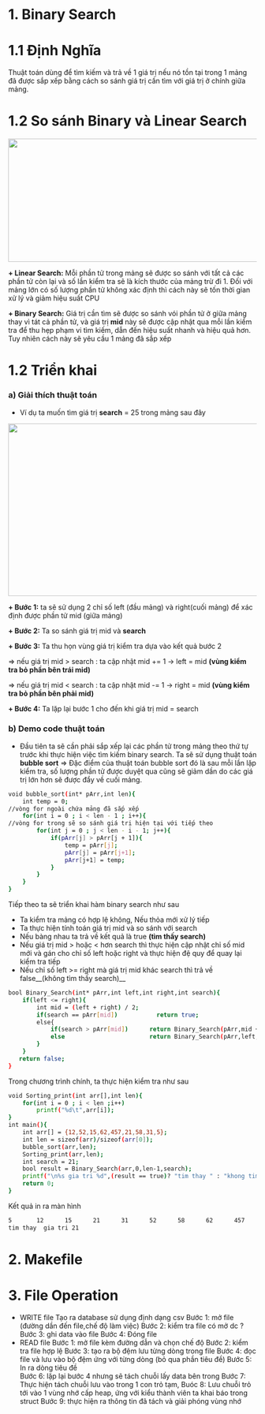 # 1. Binary Search
# 1.1 Định Nghĩa
Thuật toán dùng để tìm kiếm và trả về 1 giá trị nếu nó tồn tại trong 1 mảng đã được sắp xếp bằng cách so sánh giá trị cần tìm với giá trị ở chính giữa mảng.
# 1.2 So sánh Binary và Linear Search

<img src = "https://github.com/user-attachments/assets/d0eea437-3207-4bcc-91f0-54c30a8c3a6d" width = "700" height = "250">

__+ Linear Search:__ Mỗi phần tử trong mảng sẽ được so sánh với tất cả các phần tử còn lại và số lần kiểm tra sẽ là kích thước của mảng trừ đi 1. Đối với mảng lớn có số lượng phần tử không xác định thì cách này sẽ tốn thời gian xử lý và giảm hiệu suất CPU

__+ Binary Search:__ Giá trị cần tìm sẽ được so sánh vói phần tử ở giữa mảng thay vì tát cả phần tử, và giá trị __mid__ này sẽ được cập nhật qua mỗi lần kiểm tra để thu hẹp phạm vi tìm kiếm, dẫn đến hiệu suất nhanh và hiệu quả hơn. Tuy nhiên cách này sẽ yêu cầu 1 mảng đã sắp xếp
# 1.2 Triển khai 
### a) Giải thích thuật toán
+ Ví dụ ta muốn tìm giá trị __search__ =  25 trong mảng sau đây
<p align = "center">
<img src = "https://github.com/user-attachments/assets/0ee2ac98-9db3-4d50-8a59-6623c898f52d" width = "750" height = "350">

__+ Bước 1:__ ta sẽ sử dụng 2 chỉ số left (đầu mảng) và right(cuối mảng) để xác định được phần tử mid (giữa mảng)

__+ Bước 2:__ Ta so sánh giá trị mid và __search__

__+ Bước 3:__ Ta thu họn vùng giá trị kiểm tra dựa vào kết quả bước 2 

=> nếu giá trị mid > search : ta cập nhật mid += 1 -> left = mid __(vùng kiểm tra bỏ phần bên trái mid)__

=> nếu giá trị mid < search : ta cập nhật mid -= 1 -> right = mid  __(vùng kiểm tra bỏ phần bên phải mid)__

__+ Bước 4:__ Ta lặp lại bước 1 cho đến khi giá trị mid = search 

### b) Demo code thuật toán
+ Đầu tiên ta sẽ cần phải sắp xếp lại các phần tử trong mảng theo thứ tự trước khi thực hiện việc tìm kiếm binary search. Ta sẽ sử dụng thuật toán __bubble sort__ 
=> Đặc điểm của thuật toán bubble sort đó là sau mỗi lần lặp kiểm tra, số lượng phần tử được duyệt qua cũng sẽ giảm dần do các giá trị lớn hơn sẽ được đẩy về cuối mảng. 

```bash
void bubble_sort(int* pArr,int len){
    int temp = 0;
//vòng for ngoài chứa mảng đã sắp xếp
    for(int i = 0 ; i < len - 1 ; i++){
//vòng for trong sẽ so sánh giá trị hiện tại với tiếp theo
        for(int j = 0 ; j < len - i - 1; j++){
            if(pArr[j] > pArr[j + 1]){
                temp = pArr[j];
                pArr[j] = pArr[j+1];
                pArr[j+1] = temp;
            }
        }
    }
}
```
Tiếp theo ta sẽ triển khai hàm binary search như sau

+ Ta kiểm tra mảng có hợp lệ không, Nếu thỏa mới xử lý tiếp
+ Ta thực hiện tính toán giá trị mid và so sánh với search
+ Nếu bàng nhau ta trả về kết quả là true __(tìm thấy search)__
+ Nếu giá trị mid > hoặc < hơn search thì thực hiện cập nhật chỉ số mid mới và gán cho chỉ số left hoặc right và thực hiện đệ quy để quay lại kiểm tra tiếp
+ Nếu chỉ số left >= right mà giá trị mid khác search thì trả về false__(không tìm thấy search)__ 
    
```bash
bool Binary_Search(int* pArr,int left,int right,int search){
    if(left <= right){
        int mid = (left + right) / 2;
        if(search == pArr[mid])           return true;
        else{
            if(search > pArr[mid])      return Binary_Search(pArr,mid + 1,right,search);
            else                        return Binary_Search(pArr,left,mid - 1,search);
        }
    }
   return false;
}
```
Trong chương trình chính, ta thực hiện kiểm tra như sau
```bash
void Sorting_print(int arr[],int len){
    for(int i = 0 ; i < len ;i++)
        printf("%d\t",arr[i]);
}
int main(){
    int arr[] = {12,52,15,62,457,21,58,31,5};
    int len = sizeof(arr)/sizeof(arr[0]);
    bubble_sort(arr,len);
    Sorting_print(arr,len);
    int search = 21;
    bool result = Binary_Search(arr,0,len-1,search);
    printf("\n%s gia tri %d",(result == true)? "tim thay " : "khong tim thay",search);
    return 0;
}
```
Kết quả in ra màn hình
    
```bash
5       12      15      21      31      52      58      62      457
tim thay  gia tri 21
```
# 2. Makefile
# 3. File Operation
+ WRITE file
Tạo ra database sử dụng định dạng csv
Bước 1: mở file (đường dần đến file,chế độ làm việc)
Bước 2: kiểm tra file có mở dc ?
Bước 3: ghi data vào file
Bước 4: Đóng file
+ READ file
Bước 1: mở file kèm đường dẫn và chọn chế độ 
Bước 2: kiểm tra file hợp lệ
Bước 3: tạo ra bộ đệm lưu từng dòng trong file
Bước 4: đọc file và lưu vào bộ đệm ứng với từng dòng (bỏ qua phần tiêu đề)
Bước 5: In ra dòng tiêu đề  
Bước 6: lặp lại bước 4 nhưng sẽ tách chuỗi lấy data bên trong 
Bước 7: Thực hiện tách chuỗi lưu vào trong 1 con trỏ tạm, 
Buóc 8: Lưu chuỗi trỏ tới vào 1 vùng nhớ cấp heap, ứng với kiểu thành viên ta khai báo trong struct
Bước 9: thực hiện ra thông tin đã tách và giải phóng vùng nhớ